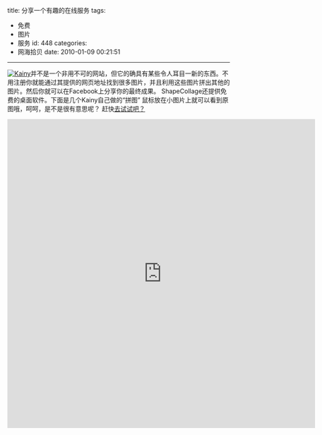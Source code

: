 title: 分享一个有趣的在线服务
tags:
  - 免费
  - 图片
  - 服务
id: 448
categories:
  - 网海拾贝
date: 2010-01-09 00:21:51
---

[![Kainy](http://farm3.static.flickr.com/2749/4256335661_0fec0f2bef.jpg)](http://farm3.static.flickr.com/2749/4256335661_0fec0f2bef.jpg "Kainy")并不是一个非用不可的网站，但它的确具有某些令人耳目一新的东西。不用注册你就能通过其提供的网页地址找到很多图片，并且利用这些图片拼出其他的图片。然后你就可以在Facebook上分享你的最终成果。 ShapeCollage还提供免费的桌面软件。<!--more-->下面是几个Kainy自己做的“拼图” 鼠标放在小图片上就可以看到原图哦，呵呵，是不是很有意思呢？ 赶快[去试试吧？](http://www.shapecollage.com/online/)

<iframe width="697" height="700" frameborder="0" scrolling="no" marginwidth="0" src="http://www.shapecollage.com/online/embed.php?cid=0mm70x2b"></iframe>